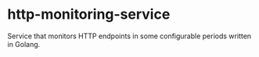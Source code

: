 # http-monitoring-service
Service that monitors HTTP endpoints in some configurable periods written in Golang.
